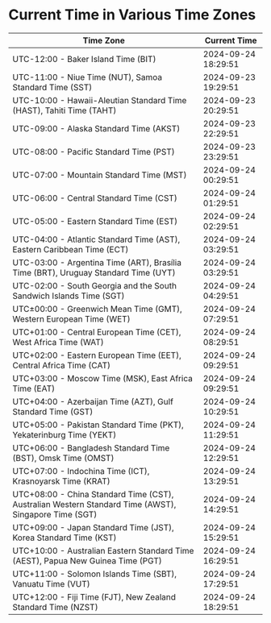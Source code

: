 # Current Time in Various Time Zones

| Time Zone | Current Time |
|-----------|--------------|
| UTC-12:00 - Baker Island Time (BIT) | 2024-09-24 18:29:51 |
| UTC-11:00 - Niue Time (NUT), Samoa Standard Time (SST) | 2024-09-23 19:29:51 |
| UTC-10:00 - Hawaii-Aleutian Standard Time (HAST), Tahiti Time (TAHT) | 2024-09-23 20:29:51 |
| UTC-09:00 - Alaska Standard Time (AKST) | 2024-09-23 22:29:51 |
| UTC-08:00 - Pacific Standard Time (PST) | 2024-09-23 23:29:51 |
| UTC-07:00 - Mountain Standard Time (MST) | 2024-09-24 00:29:51 |
| UTC-06:00 - Central Standard Time (CST) | 2024-09-24 01:29:51 |
| UTC-05:00 - Eastern Standard Time (EST) | 2024-09-24 02:29:51 |
| UTC-04:00 - Atlantic Standard Time (AST), Eastern Caribbean Time (ECT) | 2024-09-24 03:29:51 |
| UTC-03:00 - Argentina Time (ART), Brasília Time (BRT), Uruguay Standard Time (UYT) | 2024-09-24 03:29:51 |
| UTC-02:00 - South Georgia and the South Sandwich Islands Time (SGT) | 2024-09-24 04:29:51 |
| UTC±00:00 - Greenwich Mean Time (GMT), Western European Time (WET) | 2024-09-24 07:29:51 |
| UTC+01:00 - Central European Time (CET), West Africa Time (WAT) | 2024-09-24 08:29:51 |
| UTC+02:00 - Eastern European Time (EET), Central Africa Time (CAT) | 2024-09-24 09:29:51 |
| UTC+03:00 - Moscow Time (MSK), East Africa Time (EAT) | 2024-09-24 09:29:51 |
| UTC+04:00 - Azerbaijan Time (AZT), Gulf Standard Time (GST) | 2024-09-24 10:29:51 |
| UTC+05:00 - Pakistan Standard Time (PKT), Yekaterinburg Time (YEKT) | 2024-09-24 11:29:51 |
| UTC+06:00 - Bangladesh Standard Time (BST), Omsk Time (OMST) | 2024-09-24 12:29:51 |
| UTC+07:00 - Indochina Time (ICT), Krasnoyarsk Time (KRAT) | 2024-09-24 13:29:51 |
| UTC+08:00 - China Standard Time (CST), Australian Western Standard Time (AWST), Singapore Time (SGT) | 2024-09-24 14:29:51 |
| UTC+09:00 - Japan Standard Time (JST), Korea Standard Time (KST) | 2024-09-24 15:29:51 |
| UTC+10:00 - Australian Eastern Standard Time (AEST), Papua New Guinea Time (PGT) | 2024-09-24 16:29:51 |
| UTC+11:00 - Solomon Islands Time (SBT), Vanuatu Time (VUT) | 2024-09-24 17:29:51 |
| UTC+12:00 - Fiji Time (FJT), New Zealand Standard Time (NZST) | 2024-09-24 18:29:51 |
